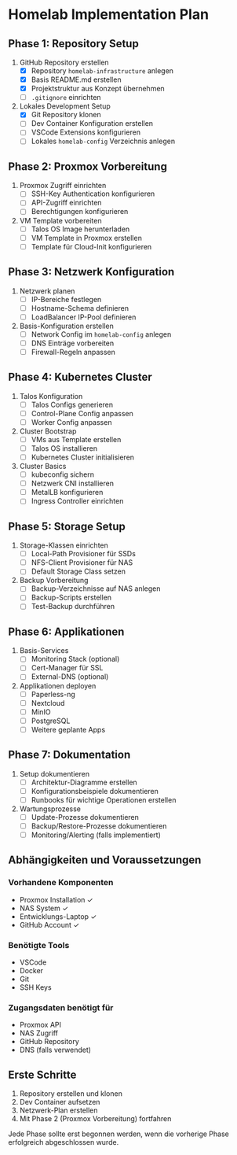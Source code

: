 # Homelab Implementation Plan

## Phase 1: Repository Setup
1. GitHub Repository erstellen
   - [x] Repository `homelab-infrastructure` anlegen
   - [x] Basis README.md erstellen
   - [x] Projektstruktur aus Konzept übernehmen
   - [ ] `.gitignore` einrichten

2. Lokales Development Setup
   - [x] Git Repository klonen
   - [ ] Dev Container Konfiguration erstellen
   - [ ] VSCode Extensions konfigurieren
   - [ ] Lokales `homelab-config` Verzeichnis anlegen

## Phase 2: Proxmox Vorbereitung
1. Proxmox Zugriff einrichten
   - [ ] SSH-Key Authentication konfigurieren
   - [ ] API-Zugriff einrichten
   - [ ] Berechtigungen konfigurieren

2. VM Template vorbereiten
   - [ ] Talos OS Image herunterladen
   - [ ] VM Template in Proxmox erstellen
   - [ ] Template für Cloud-Init konfigurieren

## Phase 3: Netzwerk Konfiguration
1. Netzwerk planen
   - [ ] IP-Bereiche festlegen
   - [ ] Hostname-Schema definieren
   - [ ] LoadBalancer IP-Pool definieren

2. Basis-Konfiguration erstellen
   - [ ] Network Config im `homelab-config` anlegen
   - [ ] DNS Einträge vorbereiten
   - [ ] Firewall-Regeln anpassen

## Phase 4: Kubernetes Cluster
1. Talos Konfiguration
   - [ ] Talos Configs generieren
   - [ ] Control-Plane Config anpassen
   - [ ] Worker Config anpassen

2. Cluster Bootstrap
   - [ ] VMs aus Template erstellen
   - [ ] Talos OS installieren
   - [ ] Kubernetes Cluster initialisieren

3. Cluster Basics
   - [ ] kubeconfig sichern
   - [ ] Netzwerk CNI installieren
   - [ ] MetalLB konfigurieren
   - [ ] Ingress Controller einrichten

## Phase 5: Storage Setup
1. Storage-Klassen einrichten
   - [ ] Local-Path Provisioner für SSDs
   - [ ] NFS-Client Provisioner für NAS
   - [ ] Default Storage Class setzen

2. Backup Vorbereitung
   - [ ] Backup-Verzeichnisse auf NAS anlegen
   - [ ] Backup-Scripts erstellen
   - [ ] Test-Backup durchführen

## Phase 6: Applikationen
1. Basis-Services
   - [ ] Monitoring Stack (optional)
   - [ ] Cert-Manager für SSL
   - [ ] External-DNS (optional)

2. Applikationen deployen
   - [ ] Paperless-ng
   - [ ] Nextcloud
   - [ ] MinIO
   - [ ] PostgreSQL
   - [ ] Weitere geplante Apps

## Phase 7: Dokumentation
1. Setup dokumentieren
   - [ ] Architektur-Diagramme erstellen
   - [ ] Konfigurationsbeispiele dokumentieren
   - [ ] Runbooks für wichtige Operationen erstellen

2. Wartungsprozesse
   - [ ] Update-Prozesse dokumentieren
   - [ ] Backup/Restore-Prozesse dokumentieren
   - [ ] Monitoring/Alerting (falls implementiert)

## Abhängigkeiten und Voraussetzungen

### Vorhandene Komponenten
- Proxmox Installation ✓
- NAS System ✓
- Entwicklungs-Laptop ✓
- GitHub Account ✓

### Benötigte Tools
- VSCode
- Docker
- Git
- SSH Keys

### Zugangsdaten benötigt für
- Proxmox API
- NAS Zugriff
- GitHub Repository
- DNS (falls verwendet)

## Erste Schritte

1. Repository erstellen und klonen
2. Dev Container aufsetzen
3. Netzwerk-Plan erstellen
4. Mit Phase 2 (Proxmox Vorbereitung) fortfahren

Jede Phase sollte erst begonnen werden, wenn die vorherige Phase erfolgreich abgeschlossen wurde.